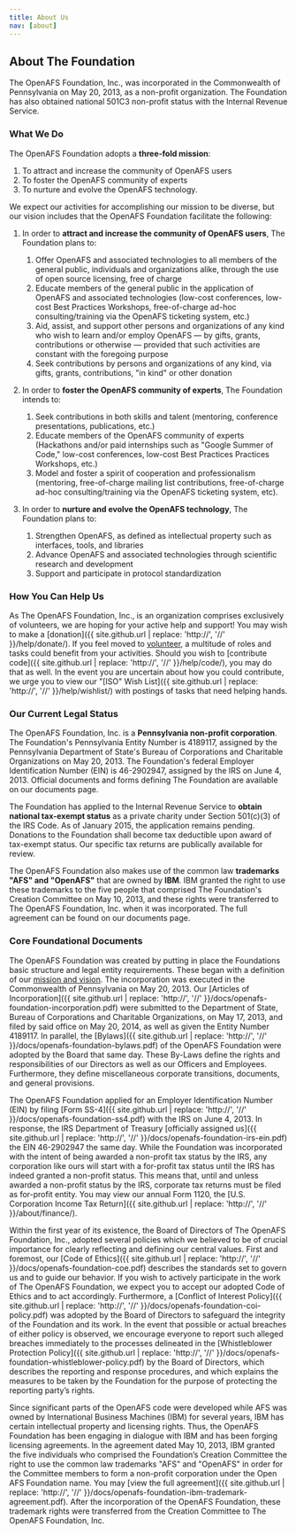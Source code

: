 ```yaml
---
title: About Us
nav: [about]
---
```


## About The Foundation ##

The OpenAFS Foundation, Inc., was incorporated in the Commonwealth of Pennsylvania on
May 20, 2013, as a non-profit organization.  The Foundation has also obtained national 501C3 non-profit status with the Internal Revenue Service.

### What We Do ###

The OpenAFS Foundation adopts a **three-fold mission**:

1. To attract and increase the community of OpenAFS users
2. To foster the OpenAFS community of experts
3. To nurture and evolve the OpenAFS technology.

We expect our activities for accomplishing our mission to be diverse, but our
vision includes that the OpenAFS Foundation facilitate the following:

1.  In order to **attract and increase the community of OpenAFS users**, The
    Foundation plans to:

    1. Offer OpenAFS and associated technologies to all members of the general
       public, individuals and organizations alike, through the use of open
       source licensing, free of charge
    2. Educate members of the general public in the application of OpenAFS and
       associated technologies (low-cost conferences, low-cost Best Practices
       Workshops, free-of-charge ad-hoc consulting/training via the OpenAFS
       ticketing system, etc.)
    3. Aid, assist, and support other persons and organizations of any kind
       who wish to learn and/or employ OpenAFS &mdash; by gifts, grants,
       contributions or otherwise &mdash; provided that such activities are
       constant with the foregoing purpose
    4. Seek contributions by persons and organizations of any kind, via gifts,
       grants, contributions, "in kind" or other donation

2.  In order to **foster the OpenAFS community of experts**, The Foundation intends
    to:

    1. Seek contributions in both skills and talent (mentoring, conference
       presentations, publications, etc.)
    2. Educate members of the OpenAFS community of experts (Hackathons and/or
       paid internships such as "Google Summer of Code," low-cost conferences,
       low-cost Best Practices Practices Workshops, etc.)
    3. Model and foster a spirit of cooperation and professionalism
       (mentoring, free-of-charge mailing list contributions, free-of-charge
       ad-hoc consulting/training via the OpenAFS ticketing system, etc).

3.  In order to **nurture and evolve the OpenAFS technology**, The Foundation plans
    to:

    1. Strengthen OpenAFS, as defined as intellectual property such as
       interfaces, tools, and libraries
    2. Advance OpenAFS and associated technologies through scientific research
       and development
    3. Support and participate in protocol standardization


### How You Can Help Us ###

As The OpenAFS Foundation, Inc., is an organization comprises exclusively of
volunteers, we are hoping for your active help and support!  You may wish to
make a [donation]({{ site.github.url | replace: 'http://', '//' }}/help/donate/).  If you feel moved to [volunteer]({{site.github.url}}/help/volunteer), a
multitude of roles and tasks could benefit from your activities.  Should you
wish to [contribute code]({{ site.github.url | replace: 'http://', '//' }}/help/code/), you may do that as well.  In the
event you are uncertain about how you could contribute, we urge you to view our
"[ISO" Wish List]({{ site.github.url | replace: 'http://', '//' }}/help/wishlist/) with postings of tasks that need helping hands.


### Our Current Legal Status ###

The OpenAFS Foundation, Inc.  is a **Pennsylvania non-profit corporation**. The Foundation's Pennsylvania Entity Number is 4189117, assigned by the Pennsylvania Department of State's Bureau of Corporations and Charitable Organizations on May 20, 2013. The Foundation's federal Employer Identification Number (EIN) is 46-2902947, assigned by the IRS on June 4, 2013. Official documents and forms defining The Foundation are available on our documents page.

The Foundation has applied to the Internal Revenue Service to **obtain national tax-exempt status** as a private charity under Section 501(c)(3) of the IRS Code.  As of January 2015, the application remains pending.  Donations to the Foundation shall become tax deductible upon award of tax-exempt status.  Our specific tax returns are publically available for review.

The OpenAFS Foundation also makes use of the common law **trademarks "AFS" and "OpenAFS"** that are owned by **IBM**. IBM granted the right to use these trademarks to the five people that comprised The Foundation's Creation Committee on May 10, 2013, and these rights were transferred to The OpenAFS Foundation, Inc. when it was incorporated. The full agreement can be found on our documents page.


### Core Foundational Documents ###

The OpenAFS Foundation was created by putting in place the Foundations basic
structure and legal entity requirements.  These began with a definition of our
[mission and vision](XXXbrokenlink).  The incorporation was executed in the
Commonwealth of Pennsylvania on May 20, 2013.  Our [Articles of
Incorporation]({{ site.github.url | replace: 'http://', '//' }}/docs/openafs-foundation-incorporation.pdf) were submitted to the Department of State, Bureau
of Corporations and Charitable Organizations, on May 17, 2013, and filed by
said office on May 20, 2014, as well as given the Entity Number 4189117.  In
parallel, the [Bylaws]({{ site.github.url | replace: 'http://', '//' }}/docs/openafs-foundation-bylaws.pdf) of the OpenAFS Foundation were adopted
by the Board that same day.  These By-Laws define the rights and
responsibilities of our Directors as well as our Officers and Employees.
Furthermore, they define miscellaneous corporate transitions, documents, and
general provisions.

The OpenAFS Foundation applied for an Employer Identification Number (EIN) by
filing [Form SS-4]({{ site.github.url | replace: 'http://', '//' }}/docs/openafs-foundation-ss4.pdf) with the IRS on June 4, 2013.  In response, the
IRS Department of Treasury [officially assigned us]({{ site.github.url | replace: 'http://', '//' }}/docs/openafs-foundation-irs-ein.pdf) the EIN
46-2902947 the same day.  While the Foundation was incorporated with the intent
of being awarded a non-profit tax status by the IRS, any corporation like ours
will start with a for-profit tax status until the IRS has indeed granted a
non-profit status.  This means that, until and unless awarded a non-profit
status by the IRS, corporate tax returns must be filed as for-profit entity.
You may view our annual Form 1120, the [U.S. Corporation Income Tax Return]({{ site.github.url | replace: 'http://', '//' }}/about/finance/).

Within the first year of its existence, the Board of Directors of The OpenAFS
Foundation, Inc., adopted several policies which we believed to be of crucial
importance for clearly reflecting and defining our central values.  First and
foremost, our [Code of Ethics]({{ site.github.url | replace: 'http://', '//' }}/docs/openafs-foundation-coe.pdf) describes the standards set to
govern us and to guide our behavior.  If you wish to actively participate in
the work of The OpenAFS Foundation, we expect you to accept our adopted Code of
Ethics and to act accordingly.   Furthermore, a [Conflict of Interest
Policy]({{ site.github.url | replace: 'http://', '//' }}/docs/openafs-foundation-coi-policy.pdf) was adopted by the Board of Directors to safeguard the
integrity of the Foundation and its work.  In the event that possible or actual
breaches of either policy is observed, we encourage everyone to report such
alleged breaches immediately to the processes delineated in the [Whistleblower
Protection Policy]({{ site.github.url | replace: 'http://', '//' }}/docs/openafs-foundation-whistleblower-policy.pdf) by the Board of Directors, which describes
the reporting and response procedures, and which explains the measures to be
taken by the Foundation for the purpose of protecting the reporting party’s
rights.

Since significant parts of the OpenAFS code were developed while AFS was owned
by International Business Machines (IBM) for several years, IBM has certain
intellectual property and licensing rights. Thus, the OpenAFS Foundation has
been engaging in dialogue with IBM and has been forging licensing agreements.
In the agreement dated May 10, 2013, IBM granted the five individuals who
comprised the Foundation’s Creation Committee the right to use the common law
trademarks "AFS" and "OpenAFS" in order for the Committee members to form a
non-profit corporation under the Open AFS Foundation name.  You may [view the
full agreement]({{ site.github.url | replace: 'http://', '//' }}/docs/openafs-foundation-ibm-trademark-agreement.pdf).  After the incorporation of the OpenAFS
Foundation, these trademark rights were transferred from the Creation Committee
to The OpenAFS Foundation, Inc. 
